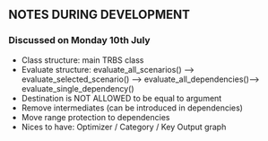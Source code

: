## NOTES DURING DEVELOPMENT


### Discussed on Monday 10th July
- Class structure: main TRBS class
- Evaluate structure: evaluate_all_scenarios() --> evaluate_selected_scenario() --> evaluate_all_dependencies()--> 
evaluate_single_dependency()
- Destination is NOT ALLOWED to be equal to argument 
- Remove intermediates (can be introduced in dependencies)
- Move range protection to dependencies 
- Nices to have: Optimizer / Category / Key Output graph